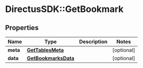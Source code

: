 # DirectusSDK::GetBookmark

## Properties
Name | Type | Description | Notes
------------ | ------------- | ------------- | -------------
**meta** | [**GetTablesMeta**](GetTablesMeta.md) |  | [optional] 
**data** | [**GetBookmarksData**](GetBookmarksData.md) |  | [optional] 


